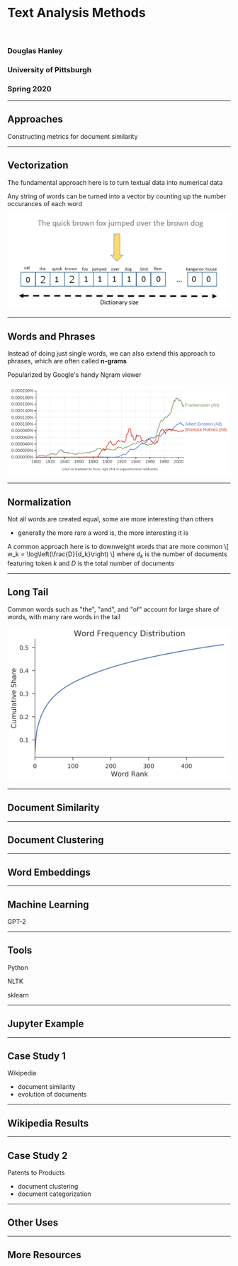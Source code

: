 <br/>

# Text Analysis Methods

<br/>

### Douglas Hanley
### University of Pittsburgh
### Spring 2020

---

## Approaches

Constructing metrics for document similarity

---

## Vectorization

The fundamental approach here is to turn textual data into numerical data

Any string of words can be turned into a vector by counting up the number occurances of each word

![document vector](images/document_vector.png) <!-- .element class="medium" -->

---

## Words and Phrases

Instead of doing just single words, we can also extend this approach to phrases, which are often called **n-grams**

Popularized by Google's handy Ngram viewer

![google ngram](images/google_ngram.png) <!-- .element class="medium" -->

---

## Normalization

Not all words are created equal, some are more interesting than others
- generally the more rare a word is, the more interesting it is

A common approach here is to downweight words that are more common
\\[ w_k = \log\left(\frac{D}{d_k}\right) \\]
where $d_k$ is the number of documents featuring token $k$ and $D$ is the total number of documents

---

## Long Tail

Common words such as "the", "and", and "of" account for large share of words, with many rare words in the tail

![freq_dist](images/freq_dist.svg)

---

## Document Similarity

---

## Document Clustering

---

## Word Embeddings

---

## Machine Learning

GPT-2

---

## Tools

Python

NLTK

sklearn

---

## Jupyter Example

---

## Case Study 1

Wikipedia
- document similarity
- evolution of documents

---

## Wikipedia Results

---

## Case Study 2

Patents to Products
- document clustering
- document categorization

---

## Other Uses

---

## More Resources
